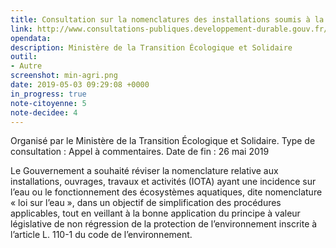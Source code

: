 ```yaml
---
title: Consultation sur la nomenclatures des installations soumis à la loi de l'eau
link: http://www.consultations-publiques.developpement-durable.gouv.fr/modification-de-la-nomenclature-des-installations-a1949.html
opendata: 
description: Ministère de la Transition Écologique et Solidaire
outil:
- Autre
screenshot: min-agri.png
date: 2019-05-03 09:29:08 +0000
in_progress: true
note-citoyenne: 5
note-decidee: 4
---
```


Organisé par le Ministère de la Transition Écologique et Solidaire. Type de consultation : Appel à commentaires. 
Date de fin : 26 mai 2019

Le Gouvernement a souhaité réviser la nomenclature relative aux installations, ouvrages, travaux et activités (IOTA) ayant une incidence sur l’eau ou le fonctionnement des écosystèmes aquatiques, dite nomenclature « loi sur l’eau », dans un objectif de simplification des procédures applicables, tout en veillant à la bonne application du principe à valeur législative de non régression de la protection de l’environnement inscrite à l’article L. 110-1 du code de l’environnement.
